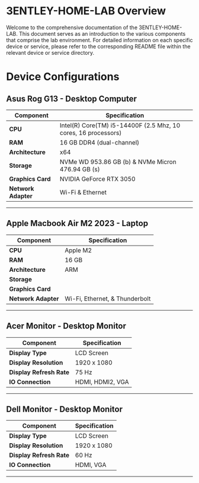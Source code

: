 # 3ENTLEY-HOME-LAB Overview

Welcome to the comprehensive documentation of the 3ENTLEY-HOME-LAB. This document serves as an introduction to the various components that comprise the lab environment. For detailed information on each specific device or service, please refer to the corresponding README file within the relevant device or service directory.


# Device Configurations

## Asus Rog G13 - Desktop Computer

| Component           | Specification                                                   | 
| ------------------- | --------------------------------------------------------------- | 
| **CPU**             | Intel(R) Core(TM) i5-14400F (2.5 Mhz, 10 cores, 16 processors)  |
| **RAM**             | 16 GB DDR4 (dual-channel)                                       |
| **Architecture**    | x64                                                             | 
| **Storage**         | NVMe WD 953.86 GB (b) & NVMe Micron 476.94 GB (s)               | 
| **Graphics Card**   | NVIDIA GeForce RTX 3050                                         |
| **Network Adapter** | Wi-Fi & Ethernet                                                |

---

## Apple Macbook Air M2 2023 - Laptop

| Component           | Specification                                                   | 
| ------------------- | --------------------------------------------------------------- | 
| **CPU**             | Apple M2                                                        |
| **RAM**             | 16 GB                                                           |
| **Architecture**    | ARM                                                             | 
| **Storage**         |                                                                 | 
| **Graphics Card**   |                                                                 |
| **Network Adapter** | Wi-Fi, Ethernet, & Thunderbolt                                  |

---

## Acer Monitor - Desktop Monitor
| Component                     | Specification                                                     | 
| ----------------------------- | ----------------------------------------------------------------- | 
| **Display Type**              | LCD Screen                                                        |
| **Display Resolution**        | 1920 x 1080                                                       |
| **Display Refresh Rate**      | 75 Hz                                                             |
| **IO Connection**             | HDMI, HDMI2, VGA                                                  | 

---

## Dell Monitor - Desktop Monitor
| Component                     | Specification                                                     | 
| ----------------------------- | ----------------------------------------------------------------- | 
| **Display Type**              | LCD Screen                                                        |
| **Display Resolution**        | 1920 x 1080                                                       |
| **Display Refresh Rate**      | 60 Hz                                                             |
| **IO Connection**             | HDMI, VGA                                                         | 

---

